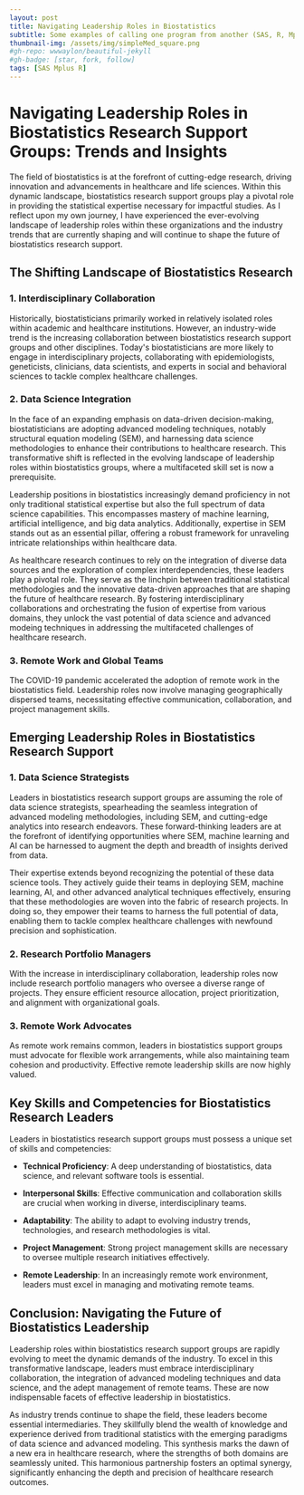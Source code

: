 ```yaml
---
layout: post
title: Navigating Leadership Roles in Biostatistics
subtitle: Some examples of calling one program from another (SAS, R, Mplus)
thumbnail-img: /assets/img/simpleMed_square.png
#gh-repo: wwwaylon/beautiful-jekyll
#gh-badge: [star, fork, follow]
tags: [SAS Mplus R]
---
```


# Navigating Leadership Roles in Biostatistics Research Support Groups: Trends and Insights

The field of biostatistics is at the forefront of cutting-edge research, driving innovation and advancements in healthcare and life sciences. Within this dynamic landscape, biostatistics research support groups play a pivotal role in providing the statistical expertise necessary for impactful studies. As I reflect upon my own journey, I have experienced the ever-evolving landscape of leadership roles within these organizations and the industry trends that are currently shaping and will continue to shape the future of biostatistics research support.

## The Shifting Landscape of Biostatistics Research

### **1. Interdisciplinary Collaboration**

Historically, biostatisticians primarily worked in relatively isolated roles within academic and healthcare institutions. However, an industry-wide trend is the increasing collaboration between biostatistics research support groups and other disciplines. Today's biostatisticians are more likely to engage in interdisciplinary projects, collaborating with epidemiologists, geneticists, clinicians, data scientists, and experts in social and behavioral sciences to tackle complex healthcare challenges.

### **2. Data Science Integration**

In the face of an expanding emphasis on data-driven decision-making, biostatisticians are adopting advanced modeling techniques, notably structural equation modeling (SEM), and harnessing data science methodologies to enhance their contributions to healthcare research. This transformative shift is reflected in the evolving landscape of leadership roles within biostatistics groups, where a multifaceted skill set is now a prerequisite.

Leadership positions in biostatistics increasingly demand proficiency in not only traditional statistical expertise but also the full spectrum of data science capabilities. This encompasses mastery of machine learning, artificial intelligence, and big data analytics. Additionally, expertise in SEM stands out as an essential pillar, offering a robust framework for unraveling intricate relationships within healthcare data.

As healthcare research continues to rely on the integration of diverse data sources and the exploration of complex interdependencies, these leaders play a pivotal role. They serve as the linchpin between traditional statistical methodologies and the innovative data-driven approaches that are shaping the future of healthcare research. By fostering interdisciplinary collaborations and orchestrating the fusion of expertise from various domains, they unlock the vast potential of data science and advanced modeing techniques in addressing the multifaceted challenges of healthcare research.

### **3. Remote Work and Global Teams**

The COVID-19 pandemic accelerated the adoption of remote work in the biostatistics field. Leadership roles now involve managing geographically dispersed teams, necessitating effective communication, collaboration, and project management skills.

## Emerging Leadership Roles in Biostatistics Research Support

### **1. Data Science Strategists**

Leaders in biostatistics research support groups are assuming the role of data science strategists, spearheading the seamless integration of advanced modeling methodologies, including SEM, and cutting-edge analytics into research endeavors. These forward-thinking leaders are at the forefront of identifying opportunities where SEM, machine learning and AI can be harnessed to augment the depth and breadth of insights derived from data.

Their expertise extends beyond recognizing the potential of these data science tools. They actively guide their teams in deploying SEM, machine learning, AI, and other advanced analytical techniques effectively, ensuring that these methodologies are woven into the fabric of research projects. In doing so, they empower their teams to harness the full potential of data, enabling them to tackle complex healthcare challenges with newfound precision and sophistication.

### **2. Research Portfolio Managers**

With the increase in interdisciplinary collaboration, leadership roles now include research portfolio managers who oversee a diverse range of projects. They ensure efficient resource allocation, project prioritization, and alignment with organizational goals.

### **3. Remote Work Advocates**

As remote work remains common, leaders in biostatistics support groups must advocate for flexible work arrangements, while also maintaining team cohesion and productivity. Effective remote leadership skills are now highly valued.

## Key Skills and Competencies for Biostatistics Research Leaders

Leaders in biostatistics research support groups must possess a unique set of skills and competencies:

- **Technical Proficiency**: A deep understanding of biostatistics, data science, and relevant software tools is essential.

- **Interpersonal Skills**: Effective communication and collaboration skills are crucial when working in diverse, interdisciplinary teams.

- **Adaptability**: The ability to adapt to evolving industry trends, technologies, and research methodologies is vital.

- **Project Management**: Strong project management skills are necessary to oversee multiple research initiatives effectively.

- **Remote Leadership**: In an increasingly remote work environment, leaders must excel in managing and motivating remote teams.

## Conclusion: Navigating the Future of Biostatistics Leadership

Leadership roles within biostatistics research support groups are rapidly evolving to meet the dynamic demands of the industry. To excel in this transformative landscape, leaders must embrace interdisciplinary collaboration, the integration of advanced modeling techniques and data science, and the adept management of remote teams. These are now indispensable facets of effective leadership in biostatistics.

As industry trends continue to shape the field, these leaders become essential intermediaries. They skillfully blend the wealth of knowledge and experience derived from traditional statistics with the emerging paradigms of data science and advanced modeling. This synthesis marks the dawn of a new era in healthcare research, where the strengths of both domains are seamlessly united. This harmonious partnership fosters an optimal synergy, significantly enhancing the depth and precision of healthcare research outcomes.

